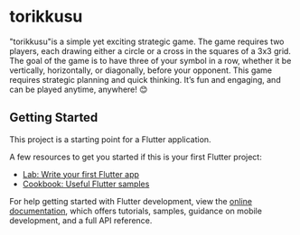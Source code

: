 # torikkusu

"torikkusu"is a simple yet exciting strategic game. The game requires two players, each drawing either a circle or a cross in the squares of a 3x3 grid. The goal of the game is to have three of your symbol in a row, whether it be vertically, horizontally, or diagonally, before your opponent. This game requires strategic planning and quick thinking. It’s fun and engaging, and can be played anytime, anywhere! 😊

## Getting Started

This project is a starting point for a Flutter application.

A few resources to get you started if this is your first Flutter project:

- [Lab: Write your first Flutter app](https://docs.flutter.dev/get-started/codelab)
- [Cookbook: Useful Flutter samples](https://docs.flutter.dev/cookbook)

For help getting started with Flutter development, view the
[online documentation](https://docs.flutter.dev/), which offers tutorials,
samples, guidance on mobile development, and a full API reference.
